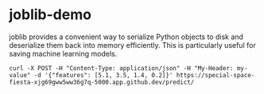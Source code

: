 # joblib-demo
joblib provides a convenient way to serialize Python objects to disk and deserialize them back into memory efficiently. This is particularly useful for saving machine learning models.

`curl -X POST -H "Content-Type: application/json" -H "My-Header: my-value" -d '{"features": [5.1, 3.5, 1.4, 0.2]}' https://special-space-fiesta-xjg69gww5ww36g7q-5000.app.github.dev/predict/
`